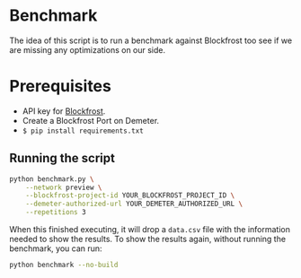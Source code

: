 # Benchmark

The idea of this script is to run a benchmark against Blockfrost too see if we
are missing any optimizations on our side.

# Prerequisites

* API key for [Blockfrost](https://blockfrost.io/).
* Create a Blockfrost Port on Demeter.
* `$ pip install requirements.txt`

## Running the script

```sh
python benchmark.py \
    --network preview \
    --blockfrost-project-id YOUR_BLOCKFROST_PROJECT_ID \
    --demeter-authorized-url YOUR_DEMETER_AUTHORIZED_URL \
    --repetitions 3
```

When this finished executing, it will drop a `data.csv` file with the
information needed to show the results. To show the results again, without
running the benchmark, you can run:

```sh
python benchmark --no-build
```
